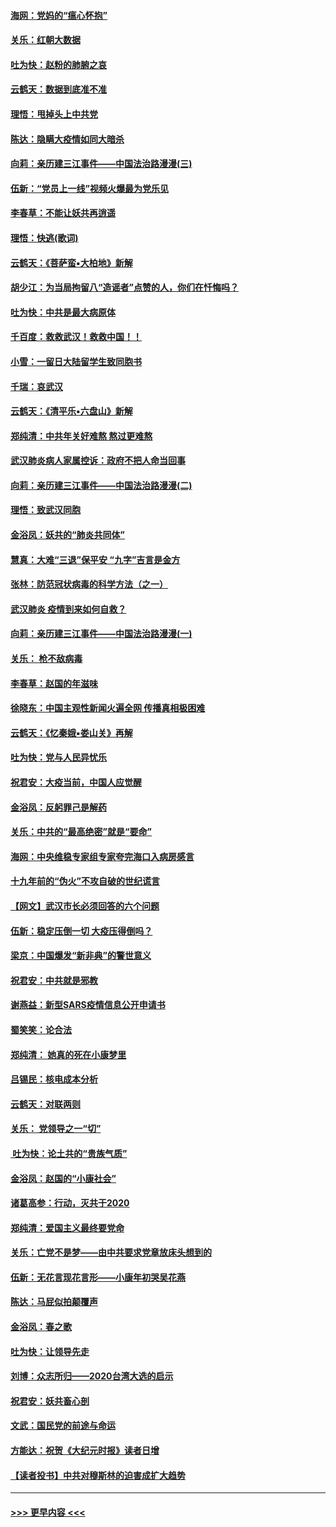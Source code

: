 #### [海网：党妈的“瘟心怀抱”](../pages/nsc993/n11840740.md?t=02042155) 
#### [关乐：红朝大数据](../pages/nsc993/n11840675.md?t=02042155) 
#### [吐为快：赵粉的肺腑之哀](../pages/nsc993/n11840618.md?t=02042155) 
#### [云鹤天：数据到底准不准](../pages/nsc993/n11840325.md?t=02042155) 
#### [理悟：甩掉头上中共党](../pages/nsc993/n11838826.md?t=02042155) 
#### [陈达：隐瞒大疫情如同大暗杀](../pages/nsc993/n11838771.md?t=02042155) 
#### [向莉：亲历建三江事件——中国法治路漫漫(三)](../pages/nsc993/n11831825.md?t=02042155) 
#### [伍新：“党员上一线”视频火爆最为党乐见](../pages/nsc993/n11838200.md?t=02042155) 
#### [李春草：不能让妖共再逍遥](../pages/nsc993/n11838102.md?t=02042155) 
#### [理悟：快逃(歌词)](../pages/nsc993/n11838083.md?t=02042155) 
#### [云鹤天：《菩萨蛮▪大柏地》新解](../pages/nsc993/n11838059.md?t=02042155) 
#### [胡少江：为当局拘留八“造谣者”点赞的人，你们在忏悔吗？](../pages/nsc993/n11836801.md?t=02042155) 
#### [吐为快：中共是最大病原体](../pages/nsc993/n11836748.md?t=02042155) 
#### [千百度：救救武汉！救救中国！！](../pages/nsc993/n11836145.md?t=02042155) 
#### [小雪：一留日大陆留学生致同胞书](../pages/nsc993/n11834624.md?t=02042155) 
#### [千瑞：哀武汉](../pages/nsc993/n11833647.md?t=02042155) 
#### [云鹤天：《清平乐▪六盘山》新解](../pages/nsc993/n11833611.md?t=02042155) 
#### [郑纯清：中共年关好难熬 熬过更难熬](../pages/nsc993/n11833489.md?t=02042155) 
#### [武汉肺炎病人家属控诉：政府不把人命当回事](../pages/nsc993/n11833205.md?t=02042155) 
#### [向莉：亲历建三江事件——中国法治路漫漫(二)](../pages/nsc993/n11829102.md?t=02042155) 
#### [理悟：致武汉同胞](../pages/nsc993/n11831522.md?t=02042155) 
#### [金浴凤：妖共的“肺炎共同体”](../pages/nsc993/n11829448.md?t=02042155) 
#### [慧真：大难“三退”保平安 “九字”吉言是金方](../pages/nsc993/n11829501.md?t=02042155) 
#### [张林：防范冠状病毒的科学方法（之一）](../pages/nsc993/n11828618.md?t=02042155) 
#### [武汉肺炎 疫情到来如何自救？](../pages/nsc993/n11827632.md?t=02042155) 
#### [向莉：亲历建三江事件——中国法治路漫漫(一)](../pages/nsc993/n11827190.md?t=02042155) 
#### [关乐： 枪不敌病毒](../pages/nsc993/n11826746.md?t=02042155) 
#### [李春草：赵国的年滋味](../pages/nsc993/n11826321.md?t=02042155) 
#### [徐晓东：中国主观性新闻火遍全网 传播真相极困难](../pages/nsc993/n11826508.md?t=02042155) 
#### [云鹤天：《忆秦娥▪娄山关》再解](../pages/nsc993/n11824682.md?t=02042155) 
#### [吐为快：党与人民异忧乐](../pages/nsc993/n11824660.md?t=02042155) 
#### [祝君安：大疫当前，中国人应觉醒](../pages/nsc993/n11821946.md?t=02042155) 
#### [金浴凤：反躬罪己是解药](../pages/nsc993/n11820280.md?t=02042155) 
#### [关乐：中共的“最高绝密”就是“要命”](../pages/nsc993/n11816946.md?t=02042155) 
#### [海网：中央维稳专家组专家夸完海口入病房感言](../pages/nsc993/n11815138.md?t=02042155) 
#### [十九年前的“伪火”不攻自破的世纪谎言](../pages/nsc993/n11813238.md?t=02042155) 
#### [【网文】武汉市长必须回答的六个问题](../pages/nsc993/n11813848.md?t=02042155) 
#### [伍新：稳定压倒一切 大疫压得倒吗？](../pages/nsc993/n11812634.md?t=02042155) 
#### [梁京：中国爆发“新非典”的警世意义](../pages/nsc993/n11812554.md?t=02042155) 
#### [祝君安：中共就是邪教](../pages/nsc993/n11812431.md?t=02042155) 
#### [谢燕益：新型SARS疫情信息公开申请书](../pages/nsc993/n11808840.md?t=02042155) 
#### [蜀笑笑：论合法](../pages/nsc993/n11808064.md?t=02042155) 
#### [郑纯清： 她真的死在小康梦里](../pages/nsc993/n11806623.md?t=02042155) 
#### [吕锡民：核电成本分析](../pages/nsc993/n11806284.md?t=02042155) 
#### [云鹤天：对联两则](../pages/nsc993/n11805957.md?t=02042155) 
#### [关乐： 党领导之一“切”](../pages/nsc993/n11804505.md?t=02042155) 
#### [ 吐为快：论土共的“贵族气质”](../pages/nsc993/n11804490.md?t=02042155) 
#### [金浴凤：赵国的“小康社会”](../pages/nsc993/n11804452.md?t=02042155) 
#### [诸葛高参：行动，灭共于2020](../pages/nsc993/n11804120.md?t=02042155) 
#### [郑纯清：爱国主义最终要党命](../pages/nsc993/n11802197.md?t=02042155) 
#### [关乐：亡党不是梦——由中共要求党章放床头想到的](../pages/nsc993/n11802156.md?t=02042155) 
#### [伍新：无花言现花言形——小康年初哭吴花燕](../pages/nsc993/n11800044.md?t=02042155) 
#### [陈达：马屁似拍颠覆声](../pages/nsc993/n11800010.md?t=02042155) 
#### [金浴凤：春之歌](../pages/nsc993/n11797687.md?t=02042155) 
#### [吐为快：让领导先走](../pages/nsc993/n11797512.md?t=02042155) 
#### [刘博：众志所归——2020台湾大选的启示](../pages/nsc993/n11796878.md?t=02042155) 
#### [祝君安：妖共畜心剖](../pages/nsc993/n11794273.md?t=02042155) 
#### [文武：国民党的前途与命运](../pages/nsc993/n11794198.md?t=02042155) 
#### [方能达：祝贺《大纪元时报》读者日增](../pages/nsc993/n11793807.md?t=02042155) 
#### [【读者投书】中共对穆斯林的迫害成扩大趋势](../pages/nsc993/n11791371.md?t=02042155) 

----
#### [ >>> 更早内容 <<< ](../indexes/nsc993-earlier.md)

